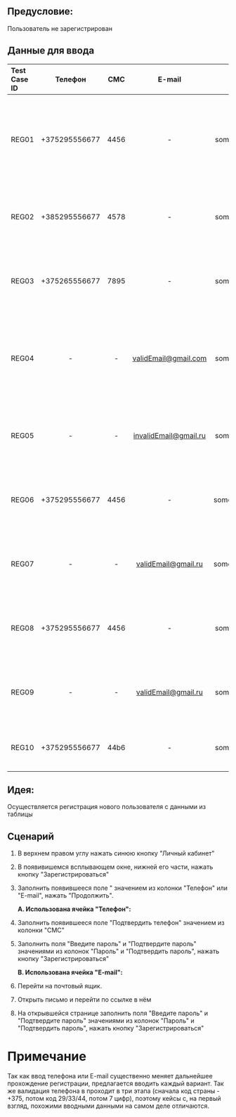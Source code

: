 ## Предусловие: 

Пользователь не зарегистрирован

## Данные для ввода

|Test Case ID| Телефон | СМС |E-mail | Пароль | Подтвердить пароль | Ожидаемый результат |
|:---------- |:-------:|:---:|:-----:|:------:| :----------------: |--------------------:|
| REG01 | +375295556677 | 4456 | - | someValidPassword1 | someValidPassword1 | Возврат на главную страницу, в верхнем правом углу кнопка "Личный кабинет" меняет надпись на "Привет!", при нажатии выпадает меню с различными функциями и кнопкой "Выйти" |
| REG02 | +385295556677 | 4578 | - | someValidPassword1 | someValidPassword1 | Регистрация заблокирована на шаге 3. Поле подсвечено красным, под ним сообщение "Введите корректный номер или E-mail"|
| REG03 | +375265556677 | 7895 | - | someValidPassword1 | someValidPassword1 | Регистрация заблокирована на шаге 3. Поле подсвечено красным, под ним сообщение "Введите корректный номер или E-mail"|
| REG04 | - | - | validEmail@gmail.com | someValidPassword1 | someValidPassword1 |Возврат на главную страницу, в верхнем правом углу кнопка "Личный кабинет" меняет надпись на "validEmail@gmail.com", при нажатии выпадает меню с различными функциями и кнопкой "Выйти" | 
| REG05 | - | - | invalidEmail@gmail.ru | someValidPassword1 | someValidPassword1 |Регистрация заблокирована на шаге 3. Поле подсвечено красным, под ним сообщение "Введите корректный номер или E-mail" | 
| REG06 | +375295556677 | 4456 | - | someInvalidPa$$word | someInvalidPa$$word |Регистрация заблокирована на шаге 5. Поле "Пароль" подсвечено красным, под ним сообщение о том, что такой пароль не подходит | 
| REG07 | - | - | validEmail@gmail.ru | someInvalidPa$$word | someInvalidPa$$word |Регистрация заблокирована на шаге 6. Поле "Пароль" подсвечено красным, под ним сообщение о том, что такой пароль не подходит | 
| REG08 | +375295556677 | 4456 | - | someValidPassword1 | someDifferentPassword1 |Регистрация заблокирована на шаге 5. Поле "Подтвердить пароль" подсвечено красным, под ним сообщение "Пароли не совпадают" | 
| REG09 | - | - | validEmail@gmail.ru | someValidPassword1 | someDifferentPassword1 |Регистрация заблокирована на шаге 6. Поле "Подтвердить пароль" подсвечено красным, под ним сообщение "Пароли не совпадают" | 
| REG10 | +375295556677 | 44b6 | - | someValidPassword1 | someValidPassword1 | Регистрация заблокирована на шаге 4, поле подсвечено, сообщая о невалидном коде из СМС |

## Идея:

Осуществляется регистрация нового пользователя с данными из таблицы

## Сценарий
1. В верхнем правом углу нажать синюю кнопку "Личный кабинет"
2. В появивишемся всплывающем окне, нижней его части, нажать кнопку "Зарегистрироваться" 
3. Заполнить появившееся поле " значением из колонки "Телефон" или "E-mail", нажать "Продолжить".

    **A. Использована ячейка "Телефон":** 
4. Заполнить появившееся поле "Подтвердить телефон" значением из колонки "СМС"
5. Заполнить поля "Введите пароль" и "Подтвердите пароль" значениями из колонок "Пароль" и "Подтвердить пароль", нажать кнопку "Зарегистрироваться"

    **B. Использована ячейка "E-mail":**
4. Перейти на почтовый ящик.
5. Открыть письмо и перейти по ссылке в нём
6. На открывшейся странице заполнить поля "Введите пароль" и "Подтвердите пароль" значениями из колонок "Пароль" и "Подтвердить пароль", нажать кнопку "Зарегистрироваться"


# Примечание

Так как ввод телефона или E-mail существенно меняет дальнейшее прохождение регистрации, предлагается вводить каждый вариант. Так же валидация телефона в проходит в три этапа (сначала код страны - +375, потом код 29/33/44, потом 7 цифр), поэтому кейсы с, на первый взгляд, похожими вводными данными на самом деле отличаются.